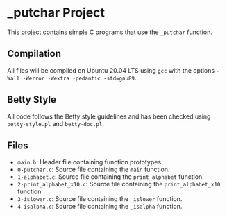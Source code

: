 # _putchar Project

This project contains simple C programs that use the `_putchar` function.

## Compilation

All files will be compiled on Ubuntu 20.04 LTS using `gcc` with the options `-Wall -Werror -Wextra -pedantic -std=gnu89`.

## Betty Style

All code follows the Betty style guidelines and has been checked using `betty-style.pl` and `betty-doc.pl`.

## Files

- `main.h`: Header file containing function prototypes.
- `0-putchar.c`: Source file containing the `main` function.
- `1-alphabet.c`: Source file containing the `print_alphabet` function.
- `2-print_alphabet_x10.c`: Source file containing the `print_alphabet_x10` function.
- `3-islower.c`: Source file containing the `_islower` function.
- `4-isalpha.c`: Source file containing the `_isalpha` function.
